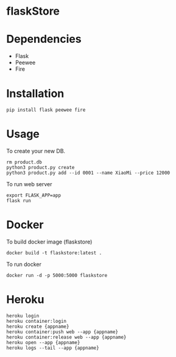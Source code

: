 # flaskStore

# Dependencies
- Flask
- Peewee
- Fire

# Installation

```
pip install flask peewee fire
```

# Usage

To create your new DB.

```
rm product.db
python3 product.py create
python3 product.py add --id 0001 --name XiaoMi --price 12000
```

To run web server

```
export FLASK_APP=app
flask run
```

# Docker

To build docker image (flaskstore)

```
docker build -t flaskstore:latest .
```

To run docker

```
docker run -d -p 5000:5000 flaskstore
```

# Heroku

```
heroku login
heroku container:login
heroku create {appname}
heroku container:push web --app {appname}
heroku container:release web --app {appname}
heroku open --app {appname}
heroku logs --tail --app {appname}
```

